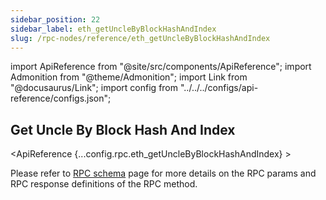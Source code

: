 ```yaml
---
sidebar_position: 22
sidebar_label: eth_getUncleByBlockHashAndIndex
slug: /rpc-nodes/reference/eth_getUncleByBlockHashAndIndex
---
```


import ApiReference from "@site/src/components/ApiReference";
import Admonition from "@theme/Admonition";
import Link from "@docusaurus/Link";
import config from "../../../configs/api-reference/configs.json";

## Get Uncle By Block Hash And Index

<ApiReference {...config.rpc.eth_getUncleByBlockHashAndIndex} >
<Admonition type="info" title="Note">

<p>
Please refer to <a href="/rpc-nodes/reference/evm-rpc-schema">RPC schema</a> page for more details on the RPC params and RPC response definitions of the RPC method. 
</p>
</Admonition>
</ApiReference>
